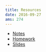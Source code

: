 ```yaml
---
title: Resources
date: 2016-09-27
ams: 274
---
```


- [Notes][1]
- [Homework][2]
- [Slides][3]

[1]: https://github.com/luiarthur/GLM_AMS274/tree/master/notes
[2]: https://github.com/luiarthur/GLM_AMS274/tree/master/hw
[3]: https://github.com/luiarthur/GLM_AMS274/tree/master/slides
